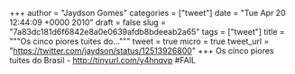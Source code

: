 
+++
author = "Jaydson Gomes"
categories = ["tweet"]
date = "Tue Apr 20 12:44:09 +0000 2010"
draft = false
slug = "7a83dc181d6f6842e8a0e0639afdb8bdeeab2a65"
tags = ["tweet"]
title = """Os cinco piores tuites do..."""
tweet = true
micro = true
tweet_url = "https://twitter.com/jaydson/status/12513926800"
+++
Os cinco piores tuites do Brasil - http://tinyurl.com/y4hnqvp #FAIL
